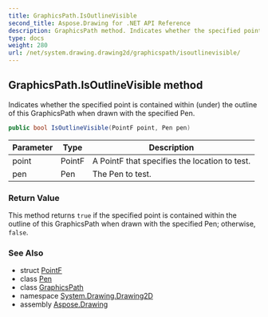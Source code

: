 ```yaml
---
title: GraphicsPath.IsOutlineVisible
second_title: Aspose.Drawing for .NET API Reference
description: GraphicsPath method. Indicates whether the specified point is contained within under the outline of this GraphicsPath when drawn with the specified Pen
type: docs
weight: 280
url: /net/system.drawing.drawing2d/graphicspath/isoutlinevisible/
---
```

## GraphicsPath.IsOutlineVisible method

Indicates whether the specified point is contained within (under) the outline of this GraphicsPath when drawn with the specified Pen.

```csharp
public bool IsOutlineVisible(PointF point, Pen pen)
```

| Parameter | Type | Description |
| --- | --- | --- |
| point | PointF | A PointF that specifies the location to test. |
| pen | Pen | The Pen to test. |

### Return Value

This method returns `true` if the specified point is contained within the outline of this GraphicsPath when drawn with the specified Pen; otherwise, `false`.

### See Also

* struct [PointF](../../../system.drawing/pointf/)
* class [Pen](../../../system.drawing/pen/)
* class [GraphicsPath](../)
* namespace [System.Drawing.Drawing2D](../../graphicspath/)
* assembly [Aspose.Drawing](../../../)


